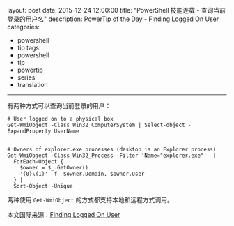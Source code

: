 ﻿layout: post
date: 2015-12-24 12:00:00
title: "PowerShell 技能连载 - 查询当前登录的用户名"
description: PowerTip of the Day - Finding Logged On User
categories:
- powershell
- tip
tags:
- powershell
- tip
- powertip
- series
- translation
---
有两种方式可以查询当前登录的用户：

    # User logged on to a physical box
    Get-WmiObject -Class Win32_ComputerSystem | Select-object -ExpandProperty UserName
    
    
    # Owners of explorer.exe processes (desktop is an Explorer process)
    Get-WmiObject -Class Win32_Process -Filter 'Name="explorer.exe"'  |
      ForEach-Object {
        $owner = $_.GetOwner()
        '{0}\{1}' -f  $owner.Domain, $owner.User
      } |
      Sort-Object -Unique

两种使用 `Get-WmiObject` 的方式都支持本地和远程方式调用。

<!--more-->
本文国际来源：[Finding Logged On User](http://community.idera.com/powershell/powertips/b/tips/posts/findinglogged-on-user)
